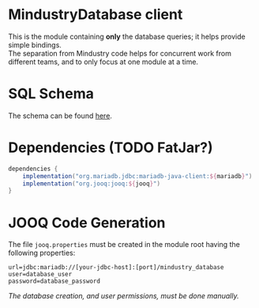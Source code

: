 # MindustryDatabase client
This is the module containing **only** the database queries; it helps provide simple bindings. \
The separation from Mindustry code helps for concurrent work from different teams, and to only focus at one module at a time.

# SQL Schema
The schema can be found [here](tables.sql).

# Dependencies (TODO FatJar?)
```groovy
dependencies {
    implementation("org.mariadb.jdbc:mariadb-java-client:${mariadb}")
    implementation("org.jooq:jooq:${jooq}")
}
```

# JOOQ Code Generation
The file `jooq.properties` must be created in the module root having the following properties:
```properties
url=jdbc:mariadb://[your-jdbc-host]:[port]/mindustry_database
user=database_user
password=database_password
```
*The database creation, and user permissions, must be done manually.*



